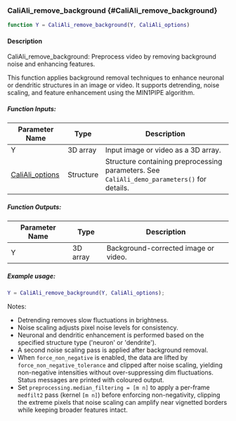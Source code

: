 ### CaliAli_remove_background {#CaliAli_remove_background}

```matlab
function Y = CaliAli_remove_background(Y, CaliAli_options)
```

#### Description
CaliAli_remove_background: Preprocess video by removing background noise and enhancing features.

This function applies background removal techniques to enhance neuronal or dendritic structures in an image or video. It supports detrending, noise scaling, and feature enhancement using the MIN1PIPE algorithm.

##### Function Inputs:
| Parameter Name | Type   | Description                                                                 |
|---------------|--------|-----------------------------------------------------------------------------|
| Y               | 3D array | Input image or video as a 3D array.                                        |
| [CaliAli_options](CaliAli_parameters.md) | Structure | Structure containing preprocessing parameters. See `CaliAli_demo_parameters()` for details.|

##### Function Outputs:
| Parameter Name | Type   | Description                                                                 |
|---------------|--------|-----------------------------------------------------------------------------|
| Y             | 3D array | Background-corrected image or video.                                     |

##### Example usage:
```matlab
Y = CaliAli_remove_background(Y, CaliAli_options);
```

Notes:

- Detrending removes slow fluctuations in brightness.
- Noise scaling adjusts pixel noise levels for consistency.
- Neuronal and dendritic enhancement is performed based on the specified structure type ('neuron' or 'dendrite').
- A second noise scaling pass is applied after background removal.
- When `force_non_negative` is enabled, the data are lifted by `force_non_negative_tolerance` and clipped after noise scaling, yielding non-negative intensities without over-suppressing dim fluctuations. Status messages are printed with coloured output.
- Set `preprocessing.median_filtering = [m n]` to apply a per-frame `medfilt2` pass (kernel `[m n]`) before enforcing non-negativity, clipping the extreme pixels that noise scaling can amplify near vignetted borders while keeping broader features intact.
